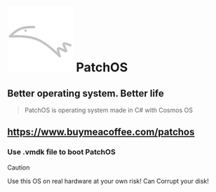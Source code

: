 # <img src="logo.png" style="width:150px"> **PatchOS** 
## Better operating system. Better life
> PatchOS is operating system made in C# with Cosmos OS
>
## https://www.buymeacoffee.com/patchos ##
>
### Use .vmdk file to boot PatchOS
> [!CAUTION]
> Use this OS on real hardware at your own risk! Can Corrupt your disk!
    